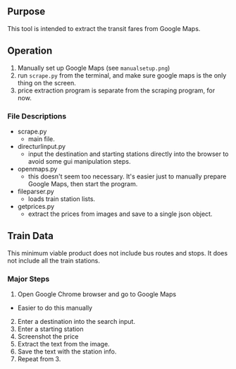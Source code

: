 ## Purpose
This tool is intended to extract the transit fares from Google Maps.

## Operation
1. Manually set up Google Maps (see `manualsetup.png`)
2. run `scrape.py` from the terminal, and make sure google maps is the only thing on the screen.
3. price extraction program is separate from the scraping program, for now.

### File Descriptions
* scrape.py
    * main file.
* directurlinput.py
    * input the destination and starting stations directly into the browser to avoid some gui manipulation steps.
* openmaps.py
    * this doesn't seem too necessary. It's easier just to manually prepare Google Maps, then start the program.
* fileparser.py
    * loads train station lists.
* getprices.py
    * extract the prices from images and save to a single json object.

## Train Data
This minimum viable product does not include bus routes and stops.
It does not include all the train stations.


### Major Steps
1. Open Google Chrome browser and go to Google Maps
  * Easier to do this manually
2. Enter a destination into the search input.
3. Enter a starting station
4. Screenshot the price
5. Extract the text from the image.
6. Save the text with the station info.
7. Repeat from 3.



